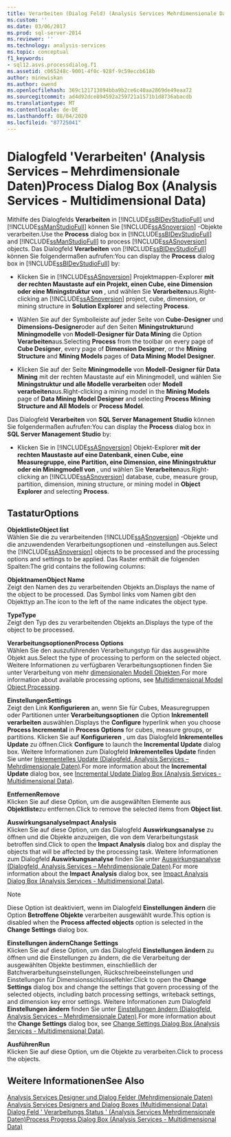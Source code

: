 ```yaml
---
title: Verarbeiten (Dialog Feld) (Analysis Services Mehrdimensionale Daten) | Microsoft-Dokumentation
ms.custom: ''
ms.date: 03/06/2017
ms.prod: sql-server-2014
ms.reviewer: ''
ms.technology: analysis-services
ms.topic: conceptual
f1_keywords:
- sql12.asvs.processdialog.f1
ms.assetid: c065248c-9001-4f0c-928f-9c59eccb618b
author: minewiskan
ms.author: owend
ms.openlocfilehash: 369c121713894bba9b2ce6c40aa2869de49eaa72
ms.sourcegitcommit: ad4d92dce894592a259721a1571b1d8736abacdb
ms.translationtype: MT
ms.contentlocale: de-DE
ms.lasthandoff: 08/04/2020
ms.locfileid: "87725041"
---
```

# <a name="process-dialog-box-analysis-services---multidimensional-data"></a><span data-ttu-id="66156-102">Dialogfeld 'Verarbeiten' (Analysis Services – Mehrdimensionale Daten)</span><span class="sxs-lookup"><span data-stu-id="66156-102">Process Dialog Box (Analysis Services - Multidimensional Data)</span></span>
  <span data-ttu-id="66156-103">Mithilfe des Dialogfelds **Verarbeiten** in [!INCLUDE[ssBIDevStudioFull](../includes/ssbidevstudiofull-md.md)] und [!INCLUDE[ssManStudioFull](../includes/ssmanstudiofull-md.md)] können Sie [!INCLUDE[ssASnoversion](../includes/ssasnoversion-md.md)] -Objekte verarbeiten.</span><span class="sxs-lookup"><span data-stu-id="66156-103">Use the **Process** dialog box in [!INCLUDE[ssBIDevStudioFull](../includes/ssbidevstudiofull-md.md)] and [!INCLUDE[ssManStudioFull](../includes/ssmanstudiofull-md.md)] to process [!INCLUDE[ssASnoversion](../includes/ssasnoversion-md.md)] objects.</span></span> <span data-ttu-id="66156-104">Das Dialogfeld **Verarbeiten** von [!INCLUDE[ssBIDevStudioFull](../includes/ssbidevstudiofull-md.md)] können Sie folgendermaßen aufrufen:</span><span class="sxs-lookup"><span data-stu-id="66156-104">You can display the **Process** dialog box in [!INCLUDE[ssBIDevStudioFull](../includes/ssbidevstudiofull-md.md)] by:</span></span>  
  
-   <span data-ttu-id="66156-105">Klicken Sie in [!INCLUDE[ssASnoversion](../includes/ssasnoversion-md.md)] Projektmappen-Explorer **mit der rechten Maustaste auf ein Projekt, einen Cube, eine Dimension oder eine Miningstruktur von** , und wählen Sie **Verarbeiten**aus.</span><span class="sxs-lookup"><span data-stu-id="66156-105">Right-clicking an [!INCLUDE[ssASnoversion](../includes/ssasnoversion-md.md)] project, cube, dimension, or mining structure in **Solution Explorer** and selecting **Process**.</span></span>  
  
-   <span data-ttu-id="66156-106">Wählen Sie auf der Symbolleiste auf jeder Seite von **Cube-Designer** und **Dimensions-Designer**oder auf den Seiten **Miningstruktur**und **Miningmodelle** von **Modell-Designer für Data Mining** die Option **Verarbeiten**aus.</span><span class="sxs-lookup"><span data-stu-id="66156-106">Selecting **Process** from the toolbar on every page of **Cube Designer**, every page of **Dimension Designer**, or the **Mining Structure** and **Mining Models** pages of **Data Mining Model Designer**.</span></span>  
  
-   <span data-ttu-id="66156-107">Klicken Sie auf der Seite **Miningmodelle** von **Modell-Designer für Data Mining** mit der rechten Maustaste auf ein Miningmodell, und wählen Sie **Miningstruktur und alle Modelle verarbeiten** oder **Modell verarbeiten**aus.</span><span class="sxs-lookup"><span data-stu-id="66156-107">Right-clicking a mining model in the **Mining Models** page of **Data Mining Model Designer** and selecting **Process Mining Structure and All Models** or **Process Model**.</span></span>  
  
 <span data-ttu-id="66156-108">Das Dialogfeld **Verarbeiten** von **SQL Server Management Studio** können Sie folgendermaßen aufrufen:</span><span class="sxs-lookup"><span data-stu-id="66156-108">You can display the **Process** dialog box in **SQL Server Management Studio** by:</span></span>  
  
-   <span data-ttu-id="66156-109">Klicken Sie in [!INCLUDE[ssASnoversion](../includes/ssasnoversion-md.md)] Objekt-Explorer **mit der rechten Maustaste auf eine Datenbank, einen Cube, eine Measuregruppe, eine Partition, eine Dimension, eine Miningstruktur oder ein Miningmodell von** , und wählen Sie **Verarbeiten**aus.</span><span class="sxs-lookup"><span data-stu-id="66156-109">Right-clicking an [!INCLUDE[ssASnoversion](../includes/ssasnoversion-md.md)] database, cube, measure group, partition, dimension, mining structure, or mining model in **Object Explorer** and selecting **Process**.</span></span>  
  
## <a name="options"></a><span data-ttu-id="66156-110">Tastatur</span><span class="sxs-lookup"><span data-stu-id="66156-110">Options</span></span>  
 <span data-ttu-id="66156-111">**Objektliste**</span><span class="sxs-lookup"><span data-stu-id="66156-111">**Object list**</span></span>  
 <span data-ttu-id="66156-112">Wählen Sie die zu verarbeitenden [!INCLUDE[ssASnoversion](../includes/ssasnoversion-md.md)] -Objekte und die anzuwendenden Verarbeitungsoptionen und -einstellungen aus.</span><span class="sxs-lookup"><span data-stu-id="66156-112">Select the [!INCLUDE[ssASnoversion](../includes/ssasnoversion-md.md)] objects to be processed and the processing options and settings to be applied.</span></span> <span data-ttu-id="66156-113">Das Raster enthält die folgenden Spalten:</span><span class="sxs-lookup"><span data-stu-id="66156-113">The grid contains the following columns:</span></span>  
  
 <span data-ttu-id="66156-114">**Objektnamen**</span><span class="sxs-lookup"><span data-stu-id="66156-114">**Object Name**</span></span>  
 <span data-ttu-id="66156-115">Zeigt den Namen des zu verarbeitenden Objekts an.</span><span class="sxs-lookup"><span data-stu-id="66156-115">Displays the name of the object to be processed.</span></span> <span data-ttu-id="66156-116">Das Symbol links vom Namen gibt den Objekttyp an.</span><span class="sxs-lookup"><span data-stu-id="66156-116">The icon to the left of the name indicates the object type.</span></span>  
  
 <span data-ttu-id="66156-117">**Type**</span><span class="sxs-lookup"><span data-stu-id="66156-117">**Type**</span></span>  
 <span data-ttu-id="66156-118">Zeigt den Typ des zu verarbeitenden Objekts an.</span><span class="sxs-lookup"><span data-stu-id="66156-118">Displays the type of the object to be processed.</span></span>  
  
 <span data-ttu-id="66156-119">**Verarbeitungsoptionen**</span><span class="sxs-lookup"><span data-stu-id="66156-119">**Process Options**</span></span>  
 <span data-ttu-id="66156-120">Wählen Sie den auszuführenden Verarbeitungstyp für das ausgewählte Objekt aus.</span><span class="sxs-lookup"><span data-stu-id="66156-120">Select the type of processing to perform on the selected object.</span></span> <span data-ttu-id="66156-121">Weitere Informationen zu verfügbaren Verarbeitungsoptionen finden Sie unter Verarbeitung von mehr [dimensionalen Modell Objekten](multidimensional-models/processing-a-multidimensional-model-analysis-services.md).</span><span class="sxs-lookup"><span data-stu-id="66156-121">For more information about available processing options, see [Multidimensional Model Object Processing](multidimensional-models/processing-a-multidimensional-model-analysis-services.md).</span></span>  
  
 <span data-ttu-id="66156-122">**Einstellungen**</span><span class="sxs-lookup"><span data-stu-id="66156-122">**Settings**</span></span>  
 <span data-ttu-id="66156-123">Zeigt den Link **Konfigurieren** an, wenn Sie für Cubes, Measuregruppen oder Partitionen unter **Verarbeitungsoptionen** die Option **Inkrementell verarbeiten** auswählen.</span><span class="sxs-lookup"><span data-stu-id="66156-123">Displays the **Configure** hyperlink when you choose **Process Incremental** in **Process Options** for cubes, measure groups, or partitions.</span></span> <span data-ttu-id="66156-124">Klicken Sie auf **Konfigurieren** , um das Dialogfeld **Inkrementelles Update** zu öffnen.</span><span class="sxs-lookup"><span data-stu-id="66156-124">Click **Configure** to launch the **Incremental Update** dialog box.</span></span> <span data-ttu-id="66156-125">Weitere Informationen zum Dialogfeld **Inkrementelles Update** finden Sie unter [Inkrementelles Update &#40;Dialogfeld, Analysis Services – Mehrdimensionale Daten&#41;](incremental-update-dialog-box-analysis-services-multidimensional-data.md).</span><span class="sxs-lookup"><span data-stu-id="66156-125">For more information about the **Incremental Update** dialog box, see [Incremental Update Dialog Box &#40;Analysis Services - Multidimensional Data&#41;](incremental-update-dialog-box-analysis-services-multidimensional-data.md).</span></span>  
  
 <span data-ttu-id="66156-126">**Entfernen**</span><span class="sxs-lookup"><span data-stu-id="66156-126">**Remove**</span></span>  
 <span data-ttu-id="66156-127">Klicken Sie auf diese Option, um die ausgewählten Elemente aus **Objektliste**zu entfernen.</span><span class="sxs-lookup"><span data-stu-id="66156-127">Click to remove the selected items from **Object list**.</span></span>  
  
 <span data-ttu-id="66156-128">**Auswirkungsanalyse**</span><span class="sxs-lookup"><span data-stu-id="66156-128">**Impact Analysis**</span></span>  
 <span data-ttu-id="66156-129">Klicken Sie auf diese Option, um das Dialogfeld **Auswirkungsanalyse** zu öffnen und die Objekte anzuzeigen, die von dem Verarbeitungstask betroffen sind.</span><span class="sxs-lookup"><span data-stu-id="66156-129">Click to open the **Impact Analysis** dialog box and display the objects that will be affected by the processing task.</span></span> <span data-ttu-id="66156-130">Weitere Informationen zum Dialogfeld **Auswirkungsanalyse** finden Sie unter [Auswirkungsanalyse &#40;Dialogfeld, Analysis Services – Mehrdimensionale Daten&#41;](impact-analysis-dialog-box-analysis-services-multidimensional-data.md).</span><span class="sxs-lookup"><span data-stu-id="66156-130">For more information about the **Impact Analysis** dialog box, see [Impact Analysis Dialog Box &#40;Analysis Services - Multidimensional Data&#41;](impact-analysis-dialog-box-analysis-services-multidimensional-data.md).</span></span>  
  
> [!NOTE]  
>  <span data-ttu-id="66156-131">Diese Option ist deaktiviert, wenn im Dialogfeld **Einstellungen ändern** die Option **Betroffene Objekte** verarbeiten ausgewählt wurde.</span><span class="sxs-lookup"><span data-stu-id="66156-131">This option is disabled when the **Process affected objects** option is selected in the **Change Settings** dialog box.</span></span>  
  
 <span data-ttu-id="66156-132">**Einstellungen ändern**</span><span class="sxs-lookup"><span data-stu-id="66156-132">**Change Settings**</span></span>  
 <span data-ttu-id="66156-133">Klicken Sie auf diese Option, um das Dialogfeld **Einstellungen ändern** zu öffnen und die Einstellungen zu ändern, die die Verarbeitung der ausgewählten Objekte bestimmen, einschließlich der Batchverarbeitungseinstellungen, Rückschreibeeinstellungen und Einstellungen für Dimensionsschlüsselfehler.</span><span class="sxs-lookup"><span data-stu-id="66156-133">Click to open the **Change Settings** dialog box and change the settings that govern processing of the selected objects, including batch processing settings, writeback settings, and dimension key error settings.</span></span> <span data-ttu-id="66156-134">Weitere Informationen zum Dialogfeld **Einstellungen ändern** finden Sie unter [Einstellungen ändern &#40;Dialogfeld, Analysis Services – Mehrdimensionale Daten&#41;](change-settings-dialog-box-analysis-services-multidimensional-data.md).</span><span class="sxs-lookup"><span data-stu-id="66156-134">For more information about the **Change Settings** dialog box, see [Change Settings Dialog Box &#40;Analysis Services - Multidimensional Data&#41;](change-settings-dialog-box-analysis-services-multidimensional-data.md).</span></span>  
  
 <span data-ttu-id="66156-135">**Ausführen**</span><span class="sxs-lookup"><span data-stu-id="66156-135">**Run**</span></span>  
 <span data-ttu-id="66156-136">Klicken Sie auf diese Option, um die Objekte zu verarbeiten.</span><span class="sxs-lookup"><span data-stu-id="66156-136">Click to process the objects.</span></span>  
  
## <a name="see-also"></a><span data-ttu-id="66156-137">Weitere Informationen</span><span class="sxs-lookup"><span data-stu-id="66156-137">See Also</span></span>  
 <span data-ttu-id="66156-138">[Analysis Services Designer und Dialog Felder &#40;Mehrdimensionale Daten&#41;](analysis-services-designers-and-dialog-boxes-multidimensional-data.md) </span><span class="sxs-lookup"><span data-stu-id="66156-138">[Analysis Services Designers and Dialog Boxes &#40;Multidimensional Data&#41;](analysis-services-designers-and-dialog-boxes-multidimensional-data.md) </span></span>  
 [<span data-ttu-id="66156-139">Dialog Feld ' Verarbeitungs Status ' &#40;Analysis Services Mehrdimensionale Daten&#41;</span><span class="sxs-lookup"><span data-stu-id="66156-139">Process Progress Dialog Box &#40;Analysis Services - Multidimensional Data&#41;</span></span>](process-progress-dialog-box-analysis-services-multidimensional-data.md)  
  
  
